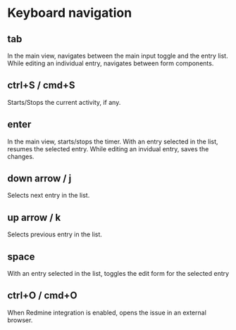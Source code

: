 # Keyboard navigation

## tab
In the main view, navigates between the main input toggle and the entry list.
While editing an individual entry, navigates between form components.

## ctrl+S / cmd+S
Starts/Stops the current activity, if any.

## enter
In the main view, starts/stops the timer.
With an entry selected in the list, resumes the selected entry.
While editing an invidual entry, saves the changes.

## down arrow / j
Selects next entry in the list.

## up arrow / k
Selects previous entry in the list.

## space
With an entry selected in the list, toggles the edit form for the selected entry

## ctrl+O / cmd+O
When Redmine integration is enabled, opens the issue in an external browser.
